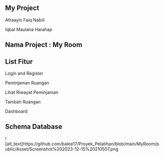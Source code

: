 <h2>My Project</h2>
<p>Afraayin Faiq Nabiil</p>
<p>Iqbal Maulana Harahap</p>
<h2>Nama Project : My Room</h2>
<h2>List Fitur</h2>
<p>Login and Register</p>
<p>Peminjaman Ruangan</p>
<p>Lihat Riwayat Peminjaman</p>
<p>Tambah Ruangan</p>
<p>Dashboard</p>

<h2>Schema Database</h2>
![alt_text]https://github.com/balee17/Proyek_Pelatihan/blob/main/MyRoom/public/Asset/Screenshot%202023-12-15%20210507.png
